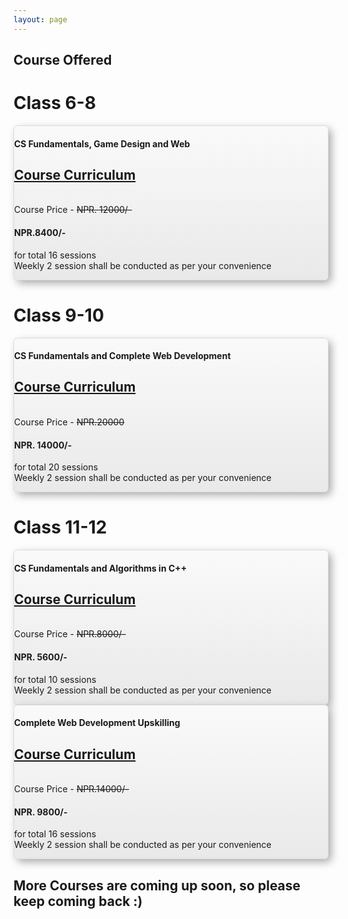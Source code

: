 ```yaml
---
layout: page
---
```


<h2 class="go-home">Course Offered</h2>

<div class="container">
	<div class="row">
		<div class="col-md-12 col-sm-12 col-xs-12 text-center">
			<h1 id="class68">Class 6-8</h1>
		</div>
	</div>
</div>

<div class="container">
	<div class="row">
		<div class="col-sm-4 col-md-4 d-flex align-items-stretch">
		</div>
		<div class="col-sm-4 col-md-4 d-flex align-items-stretch">
			<div class="card text-center" style="box-shadow: 5px 5px 14px -1px #a3a3a3; background:linear-gradient(to bottom, #f9f9f9 5%, #e9e9e9 100%); background-color:#f9f9f9; border-radius:6px; border:1px solid #dcdcdc;">
				<!-- Card content -->
				<div class="card-body">
				<!-- Title -->
				<h4 class="card-title"><strong>CS Fundamentals, Game Design and Web</strong></h4>
				<!-- Text -->
				<p class="card-text"><a href="{{ '/assets/docs/course_structure_6_8.pdf' | prepend: site.baseurl }}"><h2>Course Curriculum</h2></a>
				<br> Course Price - <strike>NPR. 12000/-</strike> <strong><h4>NPR.8400/-</h4></strong> for total 16 sessions
				<br> Weekly 2 session shall be conducted as per your convenience</p>
				</div>
			</div>			
		</div>
		<div class="col-sm-4 col-md-4 d-flex align-items-stretch">
		</div>
	</div>			
</div>

<div class="container">
	<div class="row">
		<div class="col-md-12 col-sm-12 col-xs-12 text-center">
			<h1 id="class910">Class 9-10</h1>
		</div>
	</div>
</div>

<div class="container">
	<div class="row">
		<div class="col-sm-4 col-md-4 d-flex align-items-stretch"></div>
		<div class="col-sm-4 col-md-4 d-flex align-items-stretch">
			<div class="card text-center" style="box-shadow: 5px 5px 14px -1px #a3a3a3; background:linear-gradient(to bottom, #f9f9f9 5%, #e9e9e9 100%); background-color:#f9f9f9; border-radius:6px; border:1px solid #dcdcdc;">  
				<div class="card-body">
				<!-- Title -->
				<h4 class="card-title"><strong>CS Fundamentals and Complete Web Development</strong></h4>
				<!-- Text -->
				<p class="card-text"><a href="{{ '/assets/docs/course_structure_9_10.pdf' | prepend: site.baseurl }}"><h2>Course Curriculum</h2></a>
				<br> Course Price - <strike>NPR.20000</strike> <strong><h4>NPR. 14000/-</h4></strong> for total 20 sessions
				<br> Weekly 2 session shall be conducted as per your convenience</p>
				</div>
			</div>			
		</div>
		<div class="col-sm-4 col-md-4 d-flex align-items-stretch"></div>
	</div>
</div>

<div class="container">
	<div class="row">
		<div class="col-md-12 col-sm-12 col-xs-12 text-center">
			<h1 id="class1112">Class 11-12</h1>
		</div>
	</div>
</div>

<div class="container">
	<div class="row">
		<div class="col-sm-3 col-md-3 d-flex align-items-stretch"></div>
		<div class="col-sm-3 col-md-3 d-flex align-items-stretch">
			<div class="card text-center" style="box-shadow: 5px 5px 14px -1px #a3a3a3; background:linear-gradient(to bottom, #f9f9f9 5%, #e9e9e9 100%); background-color:#f9f9f9; border-radius:6px; border:1px solid #dcdcdc;"> 
				<div class="card-body">
				<!-- Title -->
				<h4 class="card-title"><strong>CS Fundamentals and Algorithms in C++</strong></h4>
				<!-- Text -->
				<p class="card-text"><a href="{{ '/assets/docs/course_structure_11_12_cpp.pdf' | prepend: site.baseurl }}"><h2>Course Curriculum</h2></a>
				<br> Course Price - <strike>NPR.8000/-</strike> <strong><h4>NPR. 5600/-</h4></strong> for total 10 sessions
				<br> Weekly 2 session shall be conducted as per your convenience</p>
				</div>
			</div>			
		</div>
		<div class="col-sm-3 col-md-3 d-flex align-items-stretch">
			<div class="card text-center" style="box-shadow: 5px 5px 14px -1px #a3a3a3; background:linear-gradient(to bottom, #f9f9f9 5%, #e9e9e9 100%); background-color:#f9f9f9; border-radius:6px; border:1px solid #dcdcdc;"> 
				<div class="card-body">
				<!-- Title -->
				<h4 class="card-title"><strong>Complete Web Development Upskilling</strong></h4>
				<!-- Text -->
				<p class="card-text"><a href="{{ '/assets/docs/course_structure_11_12_web_dev.pdf' | prepend: site.baseurl }}"><h2>Course Curriculum</h2></a>
				<br> Course Price - <strike>NPR.14000/-</strike> <strong><h4>NPR. 9800/-</h4></strong> for total 16 sessions
				<br> Weekly 2 session shall be conducted as per your convenience</p>
				</div>
			</div>			
		</div>		
		<div class="col-sm-3 col-md-3 d-flex align-items-stretch"></div>
	</div>
</div>

<div class="container">
	<div class="row">
		<div class="col-md-12 col-sm-12 col-xs-12 text-center">
			<h2>More Courses are coming up soon, so please keep coming back :)</h2>	
		</div>
	</div>
</div>

<!-- <div id="class68" class="go-home">
	<p>
		<strong>Class 6 - Class 8</strong>
		<br> Find the detailed structure of the course offered in this <a href="{{ '/assets/docs/course_structure_6_8.pdf' | prepend: site.baseurl }}">document</a>
		<br> Interested parents / students please go click <a href="https://docs.google.com/forms/d/e/1FAIpQLScVZSDbLuQWKD1jg2sHwOGTPT8k2Ljxa1hdMSgX1GkLPec4LQ/viewform?usp=sf_link" target="_blank">here</a>
		<br> Course Price - NPR. 12000/- for total 16 sessions
		<br> Weekly 2 sessions shall be conducted, each lasting for about an hour and a half
	</p>
</div> -->
<!-- <br>
<div id="class910" class="go-home">
	<p>
		<strong>Class 9 - Class 10</strong>
		<br> Find the detailed structure of the course offered in this <a href="{{ '/assets/docs/course_structure_9_10.pdf' | prepend: site.baseurl }}">document</a>
		<br> Interested parents / students please go click <a href="https://docs.google.com/forms/d/e/1FAIpQLScVZSDbLuQWKD1jg2sHwOGTPT8k2Ljxa1hdMSgX1GkLPec4LQ/viewform?usp=sf_link" target="_blank">here</a>
		<br> Course Price - NPR. 20000/- for total 20 sessions
		<br> Weekly 2 sessions shall be conducted, each lasting for about an hour and a half or even longer
	</p>
</div>
<br>
<div id="class1112" class="go-home">
	<p>
		<strong>Class 11 - Class 12</strong>
		<br> Find the detailed structure of the course offered in this <a href="{{ '/assets/docs/course_structure_11_12.pdf' | prepend: site.baseurl }}">document</a>
		<br> Interested parents / students please go click <a href="https://docs.google.com/forms/d/e/1FAIpQLScVZSDbLuQWKD1jg2sHwOGTPT8k2Ljxa1hdMSgX1GkLPec4LQ/viewform?usp=sf_link" target="_blank">here</a>
	</p>
</div> -->